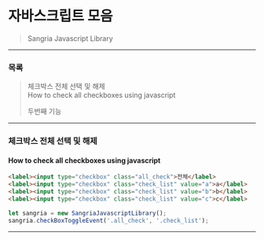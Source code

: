 자바스크립트 모음
=============

> Sangria Javascript Library

---------------------------------------

### 목록
> 체크박스 전체 선택 및 해제   
> How to check all checkboxes using javascript
> 
> 두번째 기능

---------------------------------------

### 체크박스 전체 선택 및 해제   
#### How to check all checkboxes using javascript

```html
<label><input type="checkbox" class="all_check">전체</label>
<label><input type="checkbox" class="check_list" value="a">a</label>
<label><input type="checkbox" class="check_list" value="b">b</label>
<label><input type="checkbox" class="check_list" value="c">c</label>
```

```javascript
let sangria = new SangriaJavascriptLibrary();
sangria.checkBoxToggleEvent('.all_check', '.check_list');
```

---------------------------------------